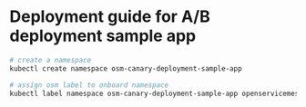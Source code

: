 # Deployment guide for A/B deployment sample app

```bash
# create a namespace
kubectl create namespace osm-canary-deployment-sample-app

# assign osm label to onboard namespace
kubectl label namespace osm-canary-deployment-sample-app openservicemesh.io/monitored-by=osm

```
